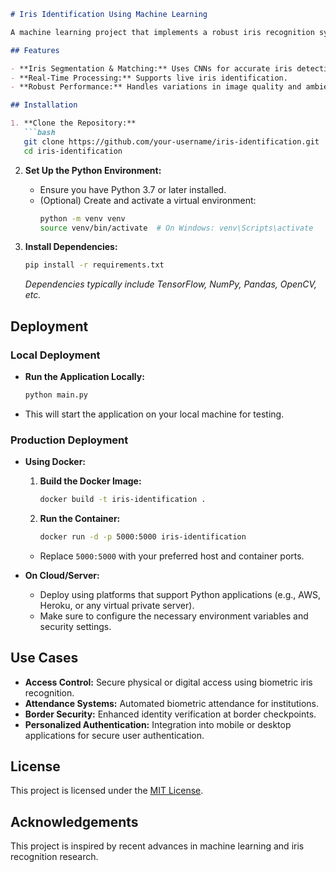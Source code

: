 ```markdown
# Iris Identification Using Machine Learning

A machine learning project that implements a robust iris recognition system using convolutional neural networks (CNNs).

## Features

- **Iris Segmentation & Matching:** Uses CNNs for accurate iris detection and recognition.
- **Real-Time Processing:** Supports live iris identification.
- **Robust Performance:** Handles variations in image quality and ambient conditions.

## Installation

1. **Clone the Repository:**
   ```bash
   git clone https://github.com/your-username/iris-identification.git
   cd iris-identification
   ```

2. **Set Up the Python Environment:**
   - Ensure you have Python 3.7 or later installed.
   - (Optional) Create and activate a virtual environment:
     ```bash
     python -m venv venv
     source venv/bin/activate  # On Windows: venv\Scripts\activate
     ```

3. **Install Dependencies:**
   ```bash
   pip install -r requirements.txt
   ```
   *Dependencies typically include TensorFlow, NumPy, Pandas, OpenCV, etc.*

## Deployment

### Local Deployment

- **Run the Application Locally:**
  ```bash
  python main.py
  ```
- This will start the application on your local machine for testing.

### Production Deployment

- **Using Docker:**
  1. **Build the Docker Image:**
     ```bash
     docker build -t iris-identification .
     ```
  2. **Run the Container:**
     ```bash
     docker run -d -p 5000:5000 iris-identification
     ```
  - Replace `5000:5000` with your preferred host and container ports.

- **On Cloud/Server:**
  - Deploy using platforms that support Python applications (e.g., AWS, Heroku, or any virtual private server).
  - Make sure to configure the necessary environment variables and security settings.

## Use Cases

- **Access Control:** Secure physical or digital access using biometric iris recognition.
- **Attendance Systems:** Automated biometric attendance for institutions.
- **Border Security:** Enhanced identity verification at border checkpoints.
- **Personalized Authentication:** Integration into mobile or desktop applications for secure user authentication.

## License

This project is licensed under the [MIT License](LICENSE).

## Acknowledgements

This project is inspired by recent advances in machine learning and iris recognition research.
```
